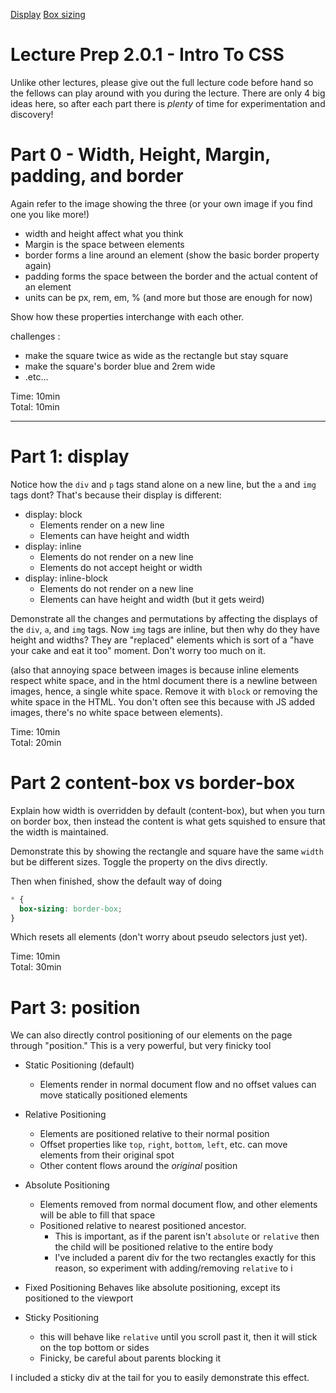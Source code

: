 [Display](https://developer.mozilla.org/en-US/docs/Web/CSS/display)
[Box sizing](https://developer.mozilla.org/en-US/docs/Web/CSS/box-sizing)

# Lecture Prep 2.0.1 - Intro To CSS

Unlike other lectures, please give out the full lecture code before hand so the fellows can play around with you during the lecture. There are only 4 big ideas here, so after each part there is *plenty* of time for experimentation and discovery!

# Part 0 - Width, Height, Margin, padding, and border
Again refer to the image showing the three (or your own image if you find one you like more!)

- width and height affect what you think
- Margin is the space between elements
- border forms a line around an element (show the basic border property again)
- padding forms the space between the border and the actual content of an element
- units can be px, rem, em, % (and more but those are enough for now)

Show how these properties interchange with each other.

challenges :
- make the square twice as wide as the rectangle but stay square
- make the square's border blue and 2rem wide
- .etc...


Time: 10min <br/>
Total: 10min

-----------------------------------------
# Part 1: display
Notice how the `div` and `p` tags stand alone on a new line, but the `a` and `img` tags dont? That's because their display is different:

- display: block
  - Elements render on a new line
  - Elements can have height and width
- display: inline
  - Elements do not render on a new line
  - Elements do not accept height or width
- display: inline-block
  - Elements do not render on a new line
  - Elements can have height and width (but it gets weird)

Demonstrate all the changes and permutations by affecting the displays of the `div`, `a`, and `img` tags. Now `img` tags are inline, but then why do they have height and widths? They are "replaced" elements which is sort of a "have your cake and eat it too" moment. Don't worry too much on it.

(also that annoying space between images is because inline elements respect white space, and in the html document there is a newline between images, hence, a single white space. Remove it with `block` or removing the white space in the HTML. You don't often see this because with JS added images, there's no white space between elements).

Time: 10min <br />
Total: 20min


# Part 2 content-box vs border-box
Explain how width is overridden by default (content-box), but when you turn on border box, then instead the content is what gets squished to ensure
that the width is maintained.

Demonstrate this by showing the rectangle and square have the same `width` but be different sizes. Toggle the property on the divs directly.

Then when finished, show the default way of doing

```css
* {
  box-sizing: border-box;
}
```

Which resets all elements (don't worry about pseudo selectors just yet).

Time: 10min <br/>
Total: 30min

# Part 3: position
We can also directly control positioning of our elements on the page through "position." This is a very powerful, but very finicky tool
- Static Positioning (default)
  - Elements render in normal document flow and no offset values can move statically positioned elements
- Relative Positioning
  - Elements are positioned relative to their normal position
  - Offset properties like `top`, `right`, `bottom`, `left`, etc. can move elements from their original spot
  - Other content flows around the *original* position

- Absolute Positioning
  - Elements removed from normal document flow, and other elements will be able to fill that space
  - Positioned relative to nearest positioned ancestor.
    - This is important, as if the parent isn't `absolute` or `relative` then the child will be positioned relative to the entire body
    - I've included a parent div for the two rectangles exactly for this reason, so experiment with adding/removing `relative` to i

- Fixed Positioning
  Behaves like absolute positioning, except its positioned to the viewport

- Sticky Positioning
  - this will behave like `relative` until you scroll past it, then it will stick on the top bottom or sides
  - Finicky, be careful about parents blocking it

I included a sticky div at the tail for you to easily demonstrate this effect.